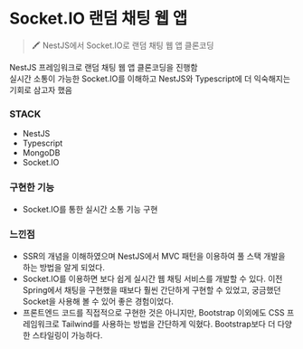 
# Socket.IO 랜덤 채팅 웹 앱
> 🖍 NestJS에서 Socket.IO로 랜덤 채팅 웹 앱 클론코딩

NestJS 프레임워크로 랜덤 채팅 웹 앱 클론코딩을 진행함 <br>
실시간 소통이 가능한 Socket.IO를 이해하고 NestJS와 Typescript에 더 익숙해지는 기회로 삼고자 했음

### STACK
- NestJS
- Typescript
- MongoDB
- Socket.IO

### 구현한 기능
- Socket.IO를 통한 실시간 소통 기능 구현

### 느낀점
- SSR의 개념을 이해하였으며 NestJS에서 MVC 패턴을 이용하여 풀 스택 개발을 하는 방법을 알게 되었다.
- Socket.IO를 이용하면 보다 쉽게 실시간 웹 채팅 서비스를 개발할 수 있다. 이전 Spring에서 채팅을 구현했을 때보다 훨씬 간단하게 구현할 수 있었고, 궁금했던 Socket을 사용해 볼 수 있어 좋은 경험이었다.
- 프론트엔드 코드를 직접적으로 구현한 것은 아니지만, Bootstrap 이외에도 CSS 프레임워크로 Tailwind를 사용하는 방법을 간단하게 익혔다. Bootstrap보다 더 다양한 스타일링이 가능하다.
